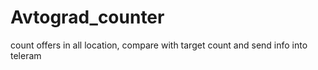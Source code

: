 # Avtograd_counter
count offers in all location, compare with target count and send info into teleram
